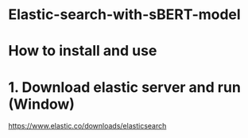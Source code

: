 # Elastic-search-with-sBERT-model

# How to install and use

# 1. Download elastic server and run (Window)

https://www.elastic.co/downloads/elasticsearch
# 
